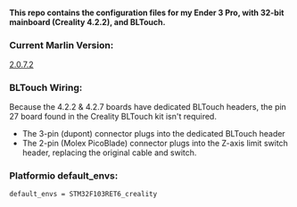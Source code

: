#### This repo contains the configuration files for my Ender 3 Pro, with 32-bit mainboard (Creality 4.2.2), and BLTouch.


### Current Marlin Version: 
[2.0.7.2](https://github.com/MarlinFirmware/Marlin/archive/2.0.x.zip)

### BLTouch Wiring:

Because the 4.2.2 & 4.2.7 boards have dedicated BLTouch headers, the pin 27 board found in the Creality BLTouch kit isn't required.

* The 3-pin (dupont) connector plugs into the dedicated BLTouch header
* The 2-pin (Molex PicoBlade) connector plugs into the Z-axis limit switch header, replacing the original cable and switch.


### Platformio default_envs:
```
default_envs = STM32F103RET6_creality
```
